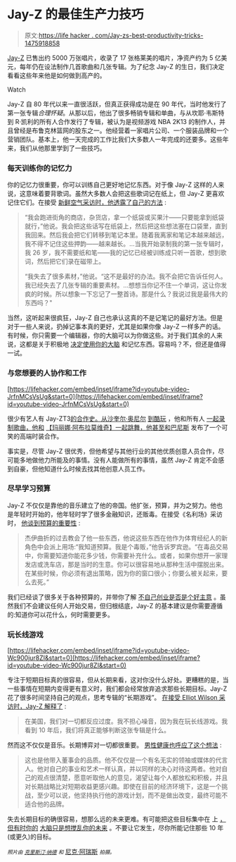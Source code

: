 # Jay-Z 的最佳生产力技巧

> 原文:[https://life hacker . com/Jay-zs-best-productivity-tricks-1475918858](https://lifehacker.com/jay-zs-best-productivity-tricks-1475918858)

[Jay-Z](http://en.wikipedia.org/wiki/Jay-Z) 已售出约 5000 万张唱片，收录了 17 张格莱美的唱片，净资产约为 5 亿美元，每年仍在设法制作几首歌曲和几张专辑。为了纪念 Jay-Z 的生日，我们决定看看这些年来他是如何做到高产的。

Watch

Jay-Z 自 80 年代以来一直很活跃，但真正获得成功是在 90 年代，当时他发行了第一张专辑*合理怀疑*。从那以后，他出了很多畅销专辑和单曲，与从坎耶·韦斯特到 R·凯利的所有人合作发行了专辑，被认为是视频游戏 NBA 2K13 的制作人，并且曾经是布鲁克林篮网的股东之一。他经营着一家唱片公司、一个服装品牌和一个营销团队。基本上，他一天完成的工作比我们大多数人一年完成的还要多。这些年来，我们从他那里学到了一些技巧。

### 每天训练你的记忆力

你的记忆力很重要，你可以训练自己更好地记忆东西。对于像 Jay-Z 这样的人来说，这意味着要背歌词。虽然大多数人会把这些歌词记在纸上，但 Jay-Z 更喜欢记住它们。在接受 [新鲜空气采访时，他透露了自己的方法](http://www.npr.org/2010/11/16/131334322/the-fresh-air-interview-jay-z-decoded) :

> “我会跑进街角的商店，杂货店，拿一个纸袋或买果汁——只要能拿到纸袋就行，”他说。我会把这些话写在纸袋上，然后把这些想法塞在口袋里，直到我回来。然后我会把它们转移到笔记本里。随着我离家和笔记本越来越远，我不得不记住这些押韵——越来越长。...当我开始录制我的第一张专辑时，我 26 岁，我不需要纸和笔——我的记忆已经被训练成只听一首歌，想到歌词，然后把它们录在磁带上。
> 
> “我失去了很多素材，”他说。“这不是最好的办法。我不会把它告诉任何人。我已经失去了几张专辑的重要素材。...想想当你记不住一个单词，这让你发疯的时候。所以想象一下忘记了一整首诗。那是什么？我说过我是最伟大的东西吗？"

当然，这听起来很疯狂，Jay-Z 自己也承认这真的不是记笔记的最好方法。但是对于一些人来说，扔掉记事本真的更好，尤其是如果你像 Jay-Z 一样多产的话。有时候，你只需要一个编辑器，你的大脑可以为你做这些。对于我们其余的人来说，这都是关于积极地 [决定使用你的大脑](https://lifehacker.com/how-i-learned-to-rely-on-my-own-memory-and-stop-depend-5971452) 和记忆东西。容易吗？不，但还是值得一试。

### 与您想要的人协作和工作

 [https://lifehacker.com/embed/inset/iframe?id=youtube-video-JrfnMCsVsUg&start=0](https://lifehacker.com/embed/inset/iframe?id=youtube-video-JrfnMCsVsUg&start=0) 

很少有艺人有 Jay-ZT3[的合作史。从沙奎尔·奥尼尔](http://en.wikipedia.org/wiki/List_of_songs_recorded_by_Jay-Z) [到酷玩](http://www.youtube.com/watch?v=WMsPh8TuVhc) ，他和所有人 [一起录制歌曲，他和](http://www.youtube.com/watch?v=WMsPh8TuVhc) [【玛丽娜·阿布拉莫维奇】](http://flavorwire.com/403559/jay-z-and-marina-abramovic-pop-music-stops-ripping-off-high-art-starts-trying-to-become-high-art/)[一起跳舞，他甚至和巴尼斯](http://nypost.com/2013/11/21/jay-zs-glitzy-collection-unveiled-at-barneys/) 发布了一个可笑的高端时装合作。

事实是，尽管 Jay-Z 很优秀，但他希望与其他行业的其他优质创意人员合作，尽可能多地做他力所能及的事情。没有人能做所有的事情，虽然 Jay-Z 肯定不会感到自豪，但他知道什么时候去找其他创意人员工作。

### 尽早学习预算

Jay-Z 不仅仅是靠他的音乐建立了他的帝国。他扩张，预算，并为之努力。他也是年轻时开始的，他年轻时学了很多金融知识，还贩毒。在接受《名利场》采访时， [他谈到预算的重要性](http://www.vanityfair.com/online/daily/2013/10/jay-z-beyonce-blue-ivy-story) :

> 杰伊曲折的过去教会了他一些东西，他说这些东西在他作为体育经纪人的新角色中会派上用场:“我知道预算。我是个毒贩，”他告诉罗宾逊。“在毒品交易中，你需要知道你能花多少钱，你需要补充什么。或者，如果你想开一家理发店或洗车店，那是当时的生意。你可以很容易地从那种生活中摆脱出来。在某些时候，你必须有退出策略，因为你的窗口很小；你要么被关起来，要么去死。”

我们已经谈了很多关于各种预算的，并带你了解 [不自己创业是否是个好主意](https://lifehacker.com/should-i-start-my-own-business-498632898) 。虽然我们不会建议任何人开始交易，但归根结底，Jay-Z 的基本建议是你需要遵循的:知道你可以花什么，何时需要更多。

### 玩长线游戏

 [https://lifehacker.com/embed/inset/iframe?id=youtube-video-Wc900jur8ZI&start=0](https://lifehacker.com/embed/inset/iframe?id=youtube-video-Wc900jur8ZI&start=0) 

专注于短期目标真的很容易，但从长期来看，这对你没什么好处。更糟糕的是，当一些事情在短期内变得更有意义时，我们都会经常放弃追求那些长期目标。Jay-Z 花了很多时间坚持自己的观点，思考专辑的“长期游戏”。 [在接受 Elliot Wilson 采访时，Jay-Z 解释了](http://www.youtube.com/watch?v=Wc900jur8ZI#t=0) :

> 在美国，我们对一切都反应过度。我不担心噪音，因为我在玩长线游戏。我看到 10 年后，我们将真正能够判断这张专辑是什么。

然而这不仅仅是音乐。长期博弈对一切都很重要。 [男性健康也呼应了这个想法](http://www.menshealth.com/best-life/not-businessman-business-man?fullpage=true) :

> 这也是他带入董事会的品质。他不仅仅是一个有名无实的领袖或媒体的代言人。他对自己的事业和艺术一样认真，并以同样的决心对待这两者。他对自己的观点很清楚，愿意听取他人的意见，渴望让每个人都放松和积极，并且对长期战略比对短期收益更感兴趣。即使在目前的经济环境下，这是一个挑战，至少可以说，他坚持执行他的游戏计划，而不是做出改变，最终可能不适合他的品牌。

失去长期目标的确很容易，想那么远的未来更难。有可能把这些目标集中在 上 [，但有时你的](https://lifehacker.com/focus-your-ambitions-with-the-lifehacker-hierarchy-of-g-5912971) [大脑只是想搅乱你的未来](http://lifehacker.com/how-our-brains-stop-us-from-achieving-our-goals-and-ho-5928698) 。不要让它发生，尽你所能记住那些 10 年(或更久)的目标。

<small>*照片由*</small> [<small>*克里斯汀·纳德*</small>](http://www.flickr.com/photos/83251575@N04/7640329884/in/photolist-cD9FTA-7HQPSA-8x6U7r-8x6Ubp-aDchn1-dtTc8Y-bCM3PS-aQSHAa-9L3DEf-8yDwR5-bVMgkE-bVMgRY-9KZSYz-9KZT6c-df9D5R-df9CU6-8M3rd9-hyDkQ3-9xAXaz-9xAWzz-9xARBk-9xAWQZ-9xATSg-9xDSqY-9xDWtN) <small>*和*</small> [尼克·阿瑞斯](http://www.flickr.com/photos/9993075@N06/2678453389/in/photolist-55FLSR-5c6iix-5ncoPJ-5o2WfU-5p8w8o-5tzhjp-5u1e89-5uBohB-5DfGXv-5MRSty-5WsjQv-5XW3k4-62LD8Z-62LEPx-62LFqP-62QVb5-62QVKf-657VsP-66VG3J-68vjKV-68zxeQ-68zxij-6bwpkt-6bwpmk-6bAwB5-6hSkjK-6jZGMH-6k4Tqd-6NEwkZ-6NJwNU-6NJApo-6XUQWB-6XYRvb-713m5r-7iWW5W-7jm7SP-7oDdKZ-dSXXyh-dTUAhR-dUSc9a-dmyfCP-aYWk56-aFAaK6-aFATbM-9ZA9J6-bt4mNt-dSZe91-bH1iX8-chEwR9-cnchKE-aFDjPB) <small>*拍摄。*</small>